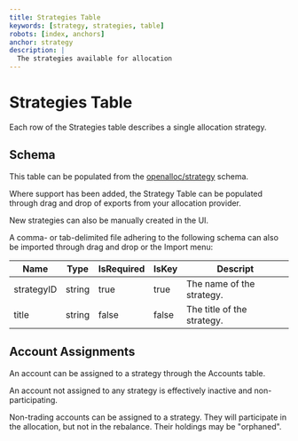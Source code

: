 ```yaml
---
title: Strategies Table
keywords: [strategy, strategies, table]
robots: [index, anchors]
anchor: strategy
description: |
  The strategies available for allocation
---
```


# Strategies Table

Each row of the Strategies table describes a single allocation strategy.

## Schema

This table can be populated from the [openalloc/strategy](https://github.com/open-portfolio/AllocData#mstrategy) schema.

Where support has been added, the Strategy Table can be
populated through drag and drop of exports from your allocation provider.

New strategies can also be manually created in the UI.

A comma- or tab-delimited file adhering to the following schema can also be imported through
drag and drop or the Import menu:

| Name | Type | IsRequired | IsKey | Descript |
| ---- | ---- | ---------- | ----- | -------- |
| strategyID | string | true | true | The name of the strategy. |
| title | string | false | false | The title of the strategy. |

## Account Assignments

An account can be assigned to a strategy through the Accounts table.

An account not assigned to any strategy is effectively inactive and non-participating.

Non-trading accounts can be assigned to a strategy. They will participate in the allocation, but not in the rebalance. Their holdings may be "orphaned".

